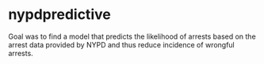 # nypdpredictive
Goal was to find a model that predicts the likelihood of arrests based on the arrest data provided by NYPD and thus reduce incidence of wrongful arrests.

